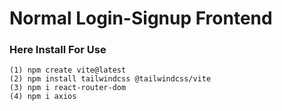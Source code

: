 # Normal Login-Signup Frontend

### Here Install For Use

```
(1) npm create vite@latest
(2) npm install tailwindcss @tailwindcss/vite
(3) npm i react-router-dom
(4) npm i axios 

```
